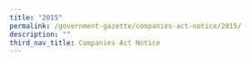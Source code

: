 ```yaml
---
title: "2015"
permalink: /government-gazette/companies-act-notice/2015/
description: ""
third_nav_title: Companies Act Notice
---
```

